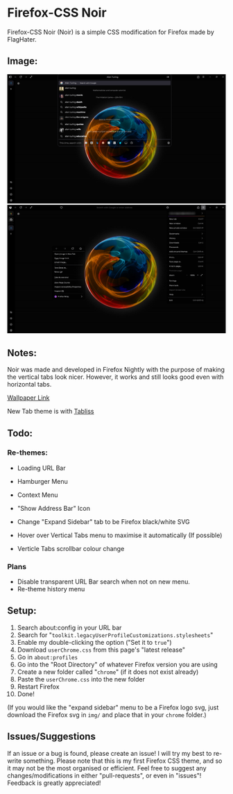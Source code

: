 # Firefox-CSS Noir
Firefox-CSS Noir (Noir) is a simple CSS modification for Firefox made by FlagHater.


## Image:

![Flag](img/firefoxCSSPreview01.png)
![Flag](img/firefoxCSSPreview0.1.1.png)


## Notes:

Noir was made and developed in Firefox Nightly with the purpose of making the vertical tabs look nicer. However, it works and still looks good even with horizontal tabs.

[Wallpaper Link](https://wall.alphacoders.com/big.php?i=35929)

New Tab theme is with [Tabliss](https://addons.mozilla.org/en-US/firefox/addon/tabliss/)


## Todo:
### Re-themes:

- Loading URL Bar

- Hamburger Menu

- Context Menu

- "Show Address Bar" Icon

- Change "Expand Sidebar" tab to be Firefox black/white SVG

- Hover over Vertical Tabs menu to maximise it automatically (If possible)

- Verticle Tabs scrollbar colour change



### Plans
- Disable transparent URL Bar search when not on new menu.
- Re-theme history menu

## Setup:

1. Search about:config in your URL bar
2. Search for "`toolkit.legacyUserProfileCustomizations.stylesheets`"
3. Enable my double-clicking the option ("Set it to `true`")
4. Download `userChrome.css` from this page's "latest release"
5. Go in `about:profiles`
6. Go into the "Root Directory" of whatever Firefox version you are using
7. Create a new folder called "`chrome`" (if it does not exist already)
8. Paste the `userChrome.css` into the new folder
9. Restart Firefox
10. Done!

(If you would like the "expand sidebar" menu to be a Firefox logo svg, just download the Firefox svg in ``img/`` and place that in your `chrome` folder.)


## Issues/Suggestions
If an issue or a bug is found, please create an issue! I will try my best to re-write something. Please note that this is my first Firefox CSS theme, and so it may not be the most organised or efficient. Feel free to suggest any changes/modifications in either  "pull-requests", or even in "issues"! Feedback is greatly appreciated! 
